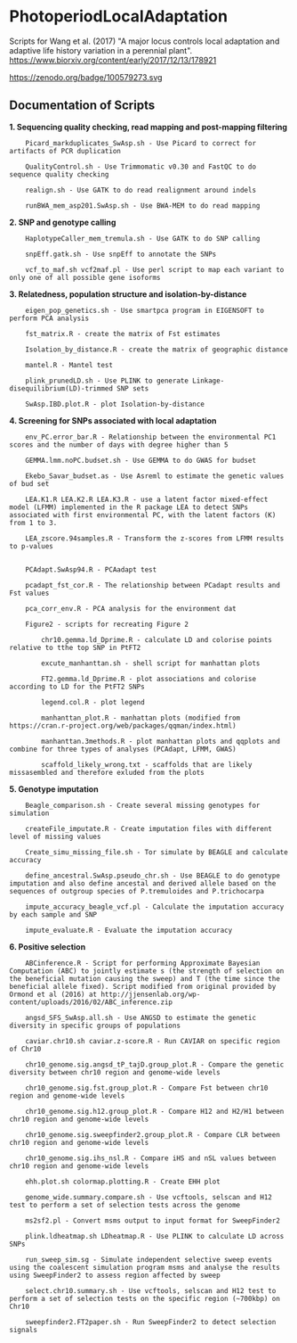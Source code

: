 # PhotoperiodLocalAdaptation
Scripts for Wang et al. (2017) "A major locus controls local adaptation and adaptive life history variation in a perennial plant". https://www.biorxiv.org/content/early/2017/12/13/178921

 https://zenodo.org/badge/100579273.svg

<h2>Documentation of Scripts</h2>

<b>1. Sequencing quality checking, read mapping and post-mapping filtering</b>

        Picard_markduplicates_SwAsp.sh - Use Picard to correct for artifacts of PCR duplication

        QualityControl.sh - Use Trimmomatic v0.30 and FastQC to do sequence quality checking

        realign.sh - Use GATK to do read realignment around indels

        runBWA_mem_asp201.SwAsp.sh - Use BWA-MEM to do read mapping

    
<b>2. SNP and genotype calling</b>

        HaplotypeCaller_mem_tremula.sh - Use GATK to do SNP calling

        snpEff.gatk.sh - Use snpEff to annotate the SNPs

        vcf_to_maf.sh vcf2maf.pl - Use perl script to map each variant to only one of all possible gene isoforms

<b>3. Relatedness, population structure and isolation-by-distance</b>

        eigen_pop_genetics.sh - Use smartpca program in EIGENSOFT to perform PCA analysis

        fst_matrix.R - create the matrix of Fst estimates

        Isolation_by_distance.R - create the matrix of geographic distance
        
        mantel.R - Mantel test

        plink_prunedLD.sh - Use PLINK to generate Linkage-disequilibrium(LD)-trimmed SNP sets
        
        SwAsp.IBD.plot.R - plot Isolation-by-distance

<b>4. Screening for SNPs associated with local adaptation</b>

        env_PC.error_bar.R - Relationship between the environmental PC1 scores and the number of days with degree higher than 5
       
        GEMMA.lmm.noPC.budset.sh - Use GEMMA to do GWAS for budset

        Ekebo_Savar_budset.as - Use Asreml to estimate the genetic values of bud set
         
        LEA.K1.R LEA.K2.R LEA.K3.R - use a latent factor mixed-effect model (LFMM) implemented in the R package LEA to detect SNPs associated with first environmental PC, with the latent factors (K) from 1 to 3.
         
        LEA_zscore.94samples.R - Transform the z-scores from LFMM results to p-values


        PCAdapt.SwAsp94.R - PCAadapt test

        pcadapt_fst_cor.R - The relationship between PCadapt results and Fst values

        pca_corr_env.R - PCA analysis for the environment dat

        Figure2 - scripts for recreating Figure 2

            chr10.gemma.ld_Dprime.R - calculate LD and colorise points relative to tthe top SNP in PtFT2
            
            excute_manhanttan.sh - shell script for manhattan plots
            
            FT2.gemma.ld_Dprime.R - plot associations and colorise according to LD for the PtFT2 SNPs
            
            legend.col.R - plot legend
            
            manhanttan_plot.R - manhattan plots (modified from https://cran.r-project.org/web/packages/qqman/index.html)
            
            manhanttan.3methods.R - plot manhattan plots and qqplots and combine for three types of analyses (PCAdapt, LFMM, GWAS)
            
            scaffold_likely_wrong.txt - scaffolds that are likely missasembled and therefore exluded from the plots

<b>5. Genotype imputation</b>

        Beagle_comparison.sh - Create several missing genotypes for simulation

        createFile_imputate.R - Create imputation files with different level of missing values

        Create_simu_missing_file.sh - Tor simulate by BEAGLE and calculate accuracy

        define_ancestral.SwAsp.pseudo_chr.sh - Use BEAGLE to do genotype imputation and also define ancestal and derived allele based on the sequences of outgroup species of P.tremuloides and P.trichocarpa

        impute_accuracy_beagle_vcf.pl - Calculate the imputation accuracy by each sample and SNP

        impute_evaluate.R - Evaluate the imputation accuracy


<b>6. Positive selection</b>

        ABCinference.R - Script for performing Approximate Bayesian Computation (ABC) to jointly estimate s (the strength of selection on the beneficial mutation causing the sweep) and T (the time since the beneficial allele fixed). Script modified from original provided by Ormond et al (2016) at http://jjensenlab.org/wp-content/uploads/2016/02/ABC_inference.zip
        
        angsd_SFS_SwAsp.all.sh - Use ANGSD to estimate the genetic diversity in specific groups of populations

        caviar.chr10.sh caviar.z-score.R - Run CAVIAR on specific region of Chr10

        chr10_genome.sig.angsd_tP_tajD.group_plot.R - Compare the genetic diversity between chr10 region and genome-wide levels

        chr10_genome.sig.fst.group_plot.R - Compare Fst between chr10 region and genome-wide levels

        chr10_genome.sig.h12.group_plot.R - Compare H12 and H2/H1 between chr10 region and genome-wide levels

        chr10_genome.sig.sweepfinder2.group_plot.R - Compare CLR between chr10 region and genome-wide levels

        chr10_genome.sig.ihs_nsl.R - Compare iHS and nSL values between chr10 region and genome-wide levels

        ehh.plot.sh colormap.plotting.R - Create EHH plot

        genome_wide.summary.compare.sh - Use vcftools, selscan and H12 test to perform a set of selection tests across the genome

        ms2sf2.pl - Convert msms output to input format for SweepFinder2

        plink.ldheatmap.sh LDheatmap.R - Use PLINK to calculate LD across SNPs

        run_sweep_sim.sg - Simulate independent selective sweep events using the coalescent simulation program msms and analyse the results using SweepFinder2 to assess region affected by sweep

        select.chr10.summary.sh - Use vcftools, selscan and H12 test to perform a set of selection tests on the specific region (~700kbp) on Chr10

        sweepfinder2.FT2paper.sh - Run SweepFinder2 to detect selection signals
